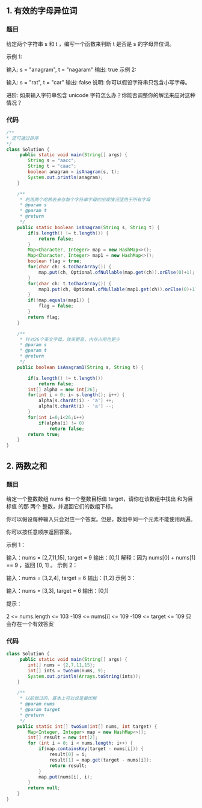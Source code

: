 ## 1. 有效的字母异位词

### 题目

给定两个字符串 s 和 t ，编写一个函数来判断 t 是否是 s 的字母异位词。

示例 1:

输入: s = "anagram", t = "nagaram"
输出: true
示例 2:

输入: s = "rat", t = "car"
输出: false
说明:
你可以假设字符串只包含小写字母。

进阶:
如果输入字符串包含 unicode 字符怎么办？你能否调整你的解法来应对这种情况？

### 代码

``` java
/**
* 还可通过排序
*/
class Solution {
     public static void main(String[] args) {
        String s = "aacc";
        String t = "caac";
        boolean anagram = isAnagram(s, t);
        System.out.println(anagram);
    }

    /**
     * 利用两个哈希表来存每个字符串字母的出现情况适用于所有字母
     * @param s
     * @param t
     * @return
     */
    public static boolean isAnagram(String s, String t) {
        if(s.length() != t.length()) {
            return false;
        }
        Map<Character, Integer> map = new HashMap<>();
        Map<Character, Integer> map1 = new HashMap<>();
        boolean flag = true;
        for(char ch: s.toCharArray()) {
            map.put(ch, Optional.ofNullable(map.get(ch)).orElse(0)+1);
        }
        for(char ch: t.toCharArray()) {
            map1.put(ch, Optional.ofNullable(map1.get(ch)).orElse(0)+1);
        }
        if(!map.equals(map1)) {
            flag = false;
        }
        return flag;
    }

    /**
     * 针对26个英文字母，效率更高，内存占用也更少
     * @param s
     * @param t
     * @return
     */
    public boolean isAnagram1(String s, String t) {

        if(s.length() != t.length())
            return false;
        int[] alpha = new int[26];
        for(int i = 0; i< s.length(); i++) {
            alpha[s.charAt(i) - 'a'] ++;
            alpha[t.charAt(i) - 'a'] --;
        }
        for(int i=0;i<26;i++)
            if(alpha[i] != 0)
                return false;
        return true;
    }
}
```

## 2. 两数之和

### 题目

给定一个整数数组 nums 和一个整数目标值 target，请你在该数组中找出 和为目标值 的那 两个 整数，并返回它们的数组下标。

你可以假设每种输入只会对应一个答案。但是，数组中同一个元素不能使用两遍。

你可以按任意顺序返回答案。

 

示例 1：

输入：nums = [2,7,11,15], target = 9
输出：[0,1]
解释：因为 nums[0] + nums[1] == 9 ，返回 [0, 1] 。
示例 2：

输入：nums = [3,2,4], target = 6
输出：[1,2]
示例 3：

输入：nums = [3,3], target = 6
输出：[0,1]


提示：

2 <= nums.length <= 103
-109 <= nums[i] <= 109
-109 <= target <= 109
只会存在一个有效答案

### 代码

``` java
class Solution {
     public static void main(String[] args) {
        int[] nums = {2,7,11,15};
        int[] ints = twoSum(nums, 9);
        System.out.println(Arrays.toString(ints));
    }

    /**
     * 以前做过的，基本上可以说是最优解
     * @param nums
     * @param target
     * @return
     */
    public static int[] twoSum(int[] nums, int target) {
        Map<Integer, Integer> map = new HashMap<>();
        int[] result = new int[2];
        for (int i = 0; i < nums.length; i++) {
            if(map.containsKey(target - nums[i])) {
                result[0] = i;
                result[1] = map.get(target - nums[i]);
                return result;
            }
            map.put(nums[i], i);
        }
        return null;
    }
}
```

